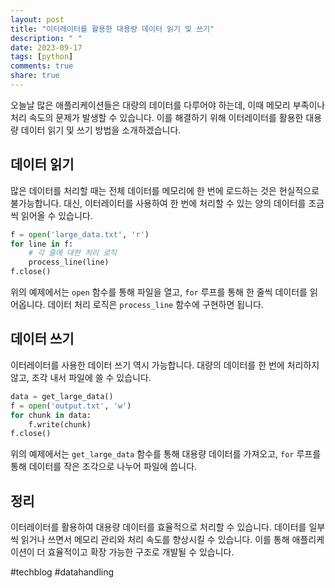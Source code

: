 ```yaml
---
layout: post
title: "이터레이터를 활용한 대용량 데이터 읽기 및 쓰기"
description: " "
date: 2023-09-17
tags: [python]
comments: true
share: true
---
```


오늘날 많은 애플리케이션들은 대량의 데이터를 다루어야 하는데, 이때 메모리 부족이나 처리 속도의 문제가 발생할 수 있습니다. 이를 해결하기 위해 이터레이터를 활용한 대용량 데이터 읽기 및 쓰기 방법을 소개하겠습니다.

## 데이터 읽기

많은 데이터를 처리할 때는 전체 데이터를 메모리에 한 번에 로드하는 것은 현실적으로 불가능합니다. 대신, 이터레이터를 사용하여 한 번에 처리할 수 있는 양의 데이터를 조금씩 읽어올 수 있습니다.

```python
f = open('large_data.txt', 'r')
for line in f:
    # 각 줄에 대한 처리 로직
    process_line(line)
f.close()
```

위의 예제에서는 `open` 함수를 통해 파일을 열고, `for` 루프를 통해 한 줄씩 데이터를 읽어옵니다. 데이터 처리 로직은 `process_line` 함수에 구현하면 됩니다.

## 데이터 쓰기

이터레이터를 사용한 데이터 쓰기 역시 가능합니다. 대량의 데이터를 한 번에 처리하지 않고, 조각 내서 파일에 쓸 수 있습니다.

```python
data = get_large_data()
f = open('output.txt', 'w')
for chunk in data:
    f.write(chunk)
f.close()
```

위의 예제에서는 `get_large_data` 함수를 통해 대용량 데이터를 가져오고, `for` 루프를 통해 데이터를 작은 조각으로 나누어 파일에 씁니다.

## 정리

이터레이터를 활용하여 대용량 데이터를 효율적으로 처리할 수 있습니다. 데이터를 일부씩 읽거나 쓰면서 메모리 관리와 처리 속도를 향상시킬 수 있습니다. 이를 통해 애플리케이션이 더 효율적이고 확장 가능한 구조로 개발될 수 있습니다.

#techblog #datahandling